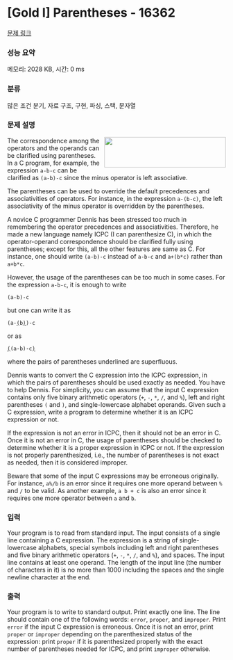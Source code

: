 # [Gold I] Parentheses - 16362 

[문제 링크](https://www.acmicpc.net/problem/16362) 

### 성능 요약

메모리: 2028 KB, 시간: 0 ms

### 분류

많은 조건 분기, 자료 구조, 구현, 파싱, 스택, 문자열

### 문제 설명

<p><img alt="" src="https://upload.acmicpc.net/8745a8d8-2614-45cb-ab1c-65217431582d/-/preview/" style="width: 280px; height: 70px; float: right; margin-left:10px;">The correspondence among the operators and the operands can be clarified using parentheses. In a C program, for example, the expression <code>a-b-c</code> can be clarified as <code>(a-b)-c</code> since the minus operator is left associative.</p>

<p>The parentheses can be used to override the default precedences and associativities of operators. For instance, in the expression <code>a-(b-c)</code>, the left associativity of the minus operator is overridden by the parentheses.</p>

<p>A novice C programmer Dennis has been stressed too much in remembering the operator precedences and associativities. Therefore, he made a new language namely ICPC (I can parenthesize C), in which the operator-operand correspondence should be clarified fully using parentheses; except for this, all the other features are same as C. For instance, one should write <code>(a-b)-c</code> instead of <code>a-b-c</code> and <code>a+(b*c)</code> rather than <code>a+b*c</code>.</p>

<p>However, the usage of the parentheses can be too much in some cases. For the expression <code>a-b-c</code>, it is enough to write</p>

<p><code>(a-b)-c</code></p>

<p>but one can write it as</p>

<p><code>(a-<u>(</u>b<u>)</u>)-c</code></p>

<p>or as</p>

<p><code><u>(</u>(a-b)-c<u>)</u></code></p>

<p>where the pairs of parentheses underlined are superfluous.</p>

<p>Dennis wants to convert the C expression into the ICPC expression, in which the pairs of parentheses should be used exactly as needed. You have to help Dennis. For simplicity, you can assume that the input C expression contains only five binary arithmetic operators (<code>+</code>, <code>-</code>, <code>*</code>, <code>/</code>, and <code>%</code>), left and right parentheses <code>(</code> and <code>)</code>, and single-lowercase alphabet operands. Given such a C expression, write a program to determine whether it is an ICPC expression or not.</p>

<p>If the expression is not an error in ICPC, then it should not be an error in C. Once it is not an error in C, the usage of parentheses should be checked to determine whether it is a proper expression in ICPC or not. If the expression is not properly parenthesized, i.e., the number of parentheses is not exact as needed, then it is considered improper.</p>

<p>Beware that some of the input C expressions may be erroneous originally. For instance, <code>a%/b</code> is an error since it requires one more operand between <code>%</code> and <code>/</code> to be valid. As another example, <code>a b + c</code> is also an error since it requires one more operator between <code>a</code> and <code>b</code>.</p>

### 입력 

 <p>Your program is to read from standard input. The input consists of a single line containing a C expression. The expression is a string of single-lowercase alphabets, special symbols including left and right parentheses and five binary arithmetic operators (<code>+</code>, <code>-</code>, <code>*</code>, <code>/</code>, and <code>%</code>), and spaces. The input line contains at least one operand. The length of the input line (the number of characters in it) is no more than 1000 including the spaces and the single newline character at the end.</p>

### 출력 

 <p>Your program is to write to standard output. Print exactly one line. The line should contain one of the following words: <code>error</code>, <code>proper</code>, and <code>improper</code>. Print <code>error</code> if the input C expression is erroneous. Once it is not an error, print <code>proper</code> or <code>improper</code> depending on the parenthesized status of the expression: print <code>proper</code> if it is parenthesized properly with the exact number of parentheses needed for ICPC, and print <code>improper</code> otherwise.</p>

